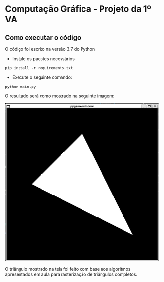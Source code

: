 # Computação Gráfica - Projeto da 1º VA

## Como executar o código
O código foi escrito na versão 3.7 do Python

- Instale os pacotes necessários
```
pip install -r requirements.txt
```

- Execute o seguinte comando:
```
python main.py
```

O resultado será como mostrado na seguinte imagem:

![Triângulo sendo mostrado na tela](/assets/example.png)

O triângulo mostrado na tela foi feito com base nos algoritmos apresentados em aula para rasterização de triângulos completos.